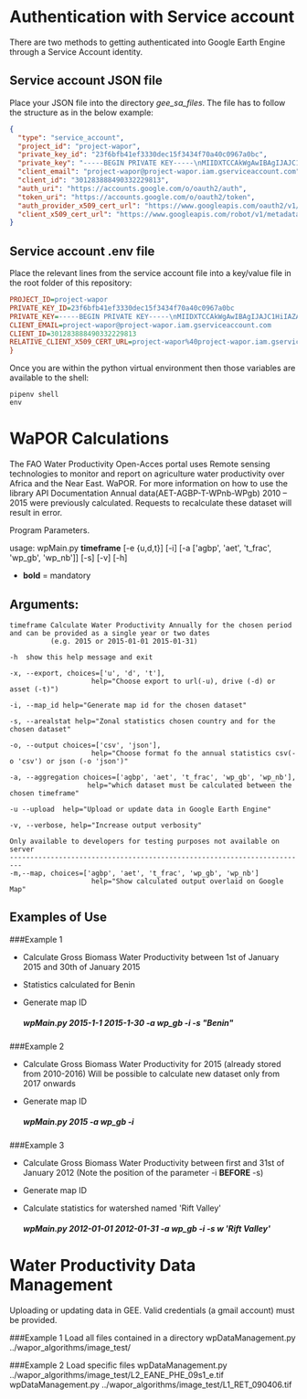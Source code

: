 Authentication with Service account
===================================

There are two methods to getting authenticated into Google Earth Engine through
a Service Account identity.

Service account JSON file
-------------------------

Place your JSON file into the directory *gee_sa_files*. The file has to follow the structure as in the below example:

```JSON
{
  "type": "service_account",
  "project_id": "project-wapor",
  "private_key_id": "23f6bfb41ef3330dec15f3434f70a40c0967a0bc",
  "private_key": "-----BEGIN PRIVATE KEY-----\nMIIDXTCCAkWgAwIBAgIJAJC1HiIAZAiIMA0GCSqGSIb3Df\nBAYTAkFVMRMwEQYDVQQIDApTb21lLVN0YXRlMSEwHwYDVx\naWRnaXRzIFB0eSBMdGQwHhcNMTExMjMxMDg1OTQ0WhcNMT\nA ....\nMANY LINES LIKE THAT ....\nJjyzfN746vaInA1KxYEeI1Rx5KXY8zIdj6a7hhphpj2E04\nC3Fayua4DRHyZOLmlvQ6tIChY0ClXXuefbmVSDeUHwc8Yu\nB7xxt8BVc69rLeHV15A0qyx77CLSj3tCx2IUXVqRs5mlSb\nvA==\n-----END PRIVATE KEY-----\n",
  "client_email": "project-wapor@project-wapor.iam.gserviceaccount.com",
  "client_id": "301283888490332229813",
  "auth_uri": "https://accounts.google.com/o/oauth2/auth",
  "token_uri": "https://accounts.google.com/o/oauth2/token",
  "auth_provider_x509_cert_url": "https://www.googleapis.com/oauth2/v1/certs",
  "client_x509_cert_url": "https://www.googleapis.com/robot/v1/metadata/x509/project-wapor%40project-wapor.iam.gserviceaccount.com"
}
```

Service account .env file
-------------------------

Place the relevant lines from the service account file into a key/value file in
the root folder of this repository:

```INI
PROJECT_ID=project-wapor
PRIVATE_KEY_ID=23f6bfb41ef3330dec15f3434f70a40c0967a0bc
PRIVATE_KEY=-----BEGIN PRIVATE KEY-----\nMIIDXTCCAkWgAwIBAgIJAJC1HiIAZAiIMA0GCSqGSIb3Df\nBAYTAkFVMRMwEQYDVQQIDApTb21lLVN0YXRlMSEwHwYDVx\naWRnaXRzIFB0eSBMdGQwHhcNMTExMjMxMDg1OTQ0WhcNMT\nA ....\nMANY LINES LIKE THAT ....\nJjyzfN746vaInA1KxYEeI1Rx5KXY8zIdj6a7hhphpj2E04\nC3Fayua4DRHyZOLmlvQ6tIChY0ClXXuefbmVSDeUHwc8Yu\nB7xxt8BVc69rLeHV15A0qyx77CLSj3tCx2IUXVqRs5mlSb\nvA==\n-----END PRIVATE KEY-----\n
CLIENT_EMAIL=project-wapor@project-wapor.iam.gserviceaccount.com
CLIENT_ID=301283888490332229813
RELATIVE_CLIENT_X509_CERT_URL=project-wapor%40project-wapor.iam.gserviceaccount.com
}
```

Once you are within the python virtual environment then those variables are available to the shell:

```shell
pipenv shell
env
```

WaPOR Calculations
===================

The FAO Water Productivity Open-Acces portal uses Remote sensing technologies to monitor and report on agriculture water
productivity over Africa and the Near East. WaPOR. For more information on how to use the library API Documentation
Annual data(AET-AGBP-T-WPnb-WPgb) 2010 – 2015 were previously calculated. Requests to recalculate these dataset will result in error.

Program Parameters.

usage: wpMain.py **timeframe** [-e {u,d,t}] [-i] [-a ['agbp', 'aet', 't_frac', 'wp_gb', 'wp_nb']] [-s] [-v] [-h]

- **bold** = mandatory

Arguments:
--------------   

    timeframe Calculate Water Productivity Annually for the chosen period and can be provided as a single year or two dates
              (e.g. 2015 or 2015-01-01 2015-01-31)

    -h 	show this help message and exit

    -x, --export, choices=['u', 'd', 't'],
                        help="Choose export to url(-u), drive (-d) or asset (-t)")

    -i, --map_id help="Generate map id for the chosen dataset"

    -s, --arealstat help="Zonal statistics chosen country and for the chosen dataset"

    -o, --output choices=['csv', 'json'],
                        help="Choose format fo the annual statistics csv(-o 'csv') or json (-o 'json')"

    -a, --aggregation choices=['agbp', 'aet', 't_frac', 'wp_gb', 'wp_nb'],
                       help="which dataset must be calculated between the chosen timeframe"

    -u --upload  help="Upload or update data in Google Earth Engine"

    -v, --verbose, help="Increase output verbosity"

    Only available to developers for testing purposes not available on server
    -------------------------------------------------------------------------
    -m,--map, choices=['agbp', 'aet', 't_frac', 'wp_gb', 'wp_nb']
                        help="Show calculated output overlaid on Google Map"

## Examples of Use
###Example 1
* Calculate Gross Biomass Water Productivity between 1st of January 2015 and 30th of January 2015
* Statistics calculated for Benin
* Generate map ID

    ##### wpMain.py 2015-1-1 2015-1-30 -a wp_gb -i -s "Benin"

###Example 2
* Calculate Gross Biomass Water Productivity for 2015 (already stored from 2010-2016)
  Will be possible to calculate new dataset only from 2017 onwards
* Generate map ID

    ##### wpMain.py 2015 -a wp_gb -i

###Example 3
* Calculate Gross Biomass Water Productivity between first and 31st of January 2012
  (Note the position of the parameter -i <b>BEFORE</b> -s)
* Generate map ID
* Calculate statistics for watershed named 'Rift Valley'

    ##### wpMain.py 2012-01-01 2012-01-31 -a wp_gb -i -s w 'Rift Valley'  

Water Productivity Data Management
==================================
Uploading or updating data in GEE. Valid credentials (a gmail account) must be provided.

###Example 1
Load all files contained in a directory
wpDataManagement.py  ../wapor_algorithms/image_test/

###Example 2
Load specific files
wpDataManagement.py ../wapor_algorithms/image_test/L2_EANE_PHE_09s1_e.tif
wpDataManagement.py ../wapor_algorithms/image_test/L1_RET_090406.tif
